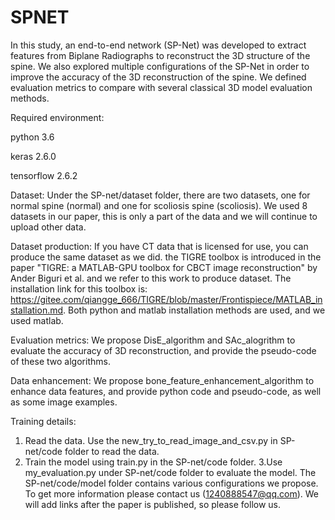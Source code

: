 # SPNET
In this study, an end-to-end network (SP-Net) was developed to extract features from Biplane Radiographs to reconstruct the 3D structure of the spine. We also explored multiple configurations of the SP-Net in order to improve the accuracy of the 3D reconstruction of the spine. We defined evaluation metrics to compare with several classical 3D model evaluation methods.


Required environment:

python 3.6

keras 2.6.0

tensorflow 2.6.2


Dataset: 
Under the SP-net/dataset folder, there are two datasets, one for normal spine (normal) and one for scoliosis spine (scoliosis). We used 8 datasets in our paper, this is only a part of the data and we will continue to upload other data.

Dataset production: 
If you have CT data that is licensed for use, you can produce the same dataset as we did. the TIGRE toolbox is introduced in the paper "TIGRE: a MATLAB-GPU toolbox for CBCT image reconstruction" by Ander Biguri et al. and we refer to this work to produce dataset. The installation link for this toolbox is: https://gitee.com/qiangge_666/TIGRE/blob/master/Frontispiece/MATLAB_installation.md. Both python and matlab installation methods are used, and we used matlab.


Evaluation metrics: 
We propose DisE_algorithm and SAc_alogrithm to evaluate the accuracy of 3D reconstruction, and provide the pseudo-code of these two algorithms.


Data enhancement: 
We propose bone_feature_enhancement_algorithm to enhance data features, and provide python code and pseudo-code, as well as some image examples.


Training details:
1. Read the data. Use the new_try_to_read_image_and_csv.py in SP-net/code folder to read the data.
2. Train the model using train.py in the SP-net/code folder.
3.Use my_evaluation.py under SP-net/code folder to evaluate the model.
The SP-net/code/model folder contains various configurations we propose. To get more information please contact us (1240888547@qq.com). We will add links after the paper is published, so please follow us.

